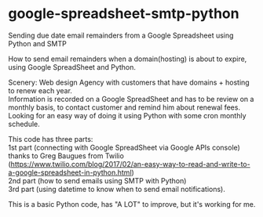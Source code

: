 # google-spreadsheet-smtp-python
Sending due date email remainders from a Google Spreadsheet using Python and SMTP

How to send email remainders when a domain(hosting) is about to expire, using Google SpreadSheet and Python.

Scenery:
Web design Agency with customers that have domains + hosting to renew each year.</br>
Information is recorded on a Google SpreadSheet and has to be review on a monthly basis, to contact customer and remind him about renewal fees.</br>
Looking for an easy way of doing it using Python with some cron monthly schedule.</br>

This code has three parts:</br>
1st part (connecting with Google SpreadSheet via Google APIs console) thanks to Greg Baugues from Twilio (https://www.twilio.com/blog/2017/02/an-easy-way-to-read-and-write-to-a-google-spreadsheet-in-python.html)</br>
2nd part (how to send emails using SMTP with Python)</br>
3rd part (using datetime to know when to send email notifications).</br>

This is a basic Python code, has "A LOT" to improve, but it's working for me.

